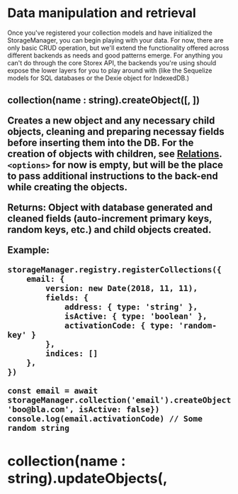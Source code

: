 Data manipulation and retrieval
===============================

Once you've registered your collection models and have initialized the StorageManager, you can begin playing with your data. For now, there are only basic CRUD operation, but we'll extend the functionality offered across different backends as needs and good patterns emerge. For anything you can't do through the core Storex API, the backends you're using should expose the lower layers for you to play around with (like the Sequelize models for SQL databases or the Dexie object for IndexedDB.)

## collection(name : string).createObject(<object>[, <options>])

Creates a new object and any necessary child objects, cleaning and preparing necessay fields before inserting them into the DB. For the creation of objects with children, see [Relations](./collections.md#relationships). `<options>` for now is empty, but will be the place to pass additional instructions to the back-end while creating the objects.

**Returns**: Object with database generated and cleaned fields (auto-increment primary keys, random keys, etc.) and child objects created.

**Example**:

```
storageManager.registry.registerCollections({
    email: {
        version: new Date(2018, 11, 11),
        fields: {
            address: { type: 'string' },
            isActive: { type: 'boolean' },
            activationCode: { type: 'random-key' }
        },
        indices: []
    },
})

const email = await storageManager.collection('email').createObject({address: 'boo@bla.com', isActive: false})
console.log(email.activationCode) // Some random string
```

## collection(name : string).updateObjects(<filter>, <object>[, <options>])

Updates all objects matching `<filter>`, which a MongoDB-like filter.

**Example**:

```
storageManager.registry.registerCollections({
    email: {
        version: new Date(2018, 11, 11),
        fields: {
            address: { type: 'string' },
            isActive: { type: 'boolean' },
            activationCode: { type: 'random-key' }
        },
        indices: []
    },
})

const email = await storageManager.collection('email').createObject({address: 'boo@bla.com', isActive: false})
console.log(email.isActive) // false

await storageManager.collection('email').updateObjects({address: 'boo@bla.com'}, {isActive: true})
console.log((await storageManager.collection('email').findOneObject({address: 'boo@bla.com'})).isActive) // false
```

## collection(name : string).deleteObjects(<filter>[, <options>])

Deletes all objects from the database matching `<filter>`, which a MongoDB-like filter. Pass in `{}` as `<filter>` to delete all objects from DB.

**Example**:

```
storageManager.registry.registerCollections({
    email: {
        version: new Date(2018, 11, 11),
        fields: {
            address: { type: 'string' },
            isActive: { type: 'boolean' },
            activationCode: { type: 'random-key' }
        },
        indices: []
    },
})

const email = await storageManager.collection('email').createObject({address: 'boo@bla.com', isActive: false})
await storageManager.collection('email').deleteObjects({address: 'boo@bla.com'})
```

## collection(name : string).findObjects(<filter>[, <options>])

Fetches all objects from a collection matching `filter`. Currently supported `options` for Dexie back-end include:
* `limit`: number
* `skip`: number, skip the first x number of objects
* `reverse`: boolean, reverse ordering of result set
* `ignoreCase`: array of field names, field names to ignore case for while searching

Example:

```
storageManager.registry.registerCollections({
    email: {
        version: new Date(2018, 11, 11),
        fields: {
            address: { type: 'string' },
            isActive: { type: 'boolean' },
            activationCode: { type: 'random-key' }
        },
        indices: []
    },
})

await storageManager.collection('email').createObject({address: 'foo@bla.com', isActive: false})
await storageManager.collection('email').createObject({address: 'bar@bla.com', isActive: false})
console.log(await storageManager.collection('email').findObjects({isActive: false}))
# [{address: 'foo@bla.com', isActive: false}, {address: 'bar@bla.com', isActive: false}]
```

## collection(name : string).findOneObject(<filter>[, <options>])

Fetches a single objects from a collection matching `filter`. Currently supported `options` for Dexie back-end include:
* `reverse`: boolean, reverse ordering of result set
* `ignoreCase`: array of field names, field names to ignore case for while searching

Example:

```
storageManager.registry.registerCollections({
    email: {
        version: new Date(2018, 11, 11),
        fields: {
            address: { type: 'string' },
            isActive: { type: 'boolean' },
            activationCode: { type: 'random-key' }
        },
        indices: []
    },
})

await storageManager.collection('email').createObject({address: 'foo@bla.com', isActive: false})
await storageManager.collection('email').createObject({address: 'bar@bla.com', isActive: false})
console.log(await storageManager.collection('email').findObjects({address: 'foo@bla.com'}))
# {address: 'foo@bla.com', isActive: false}
```
